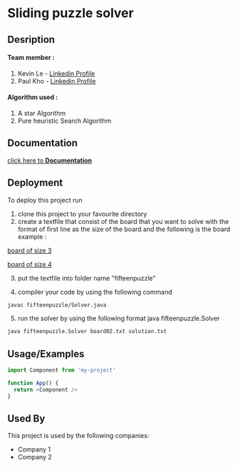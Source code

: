 
# Sliding puzzle solver

## Desription 
#### Team member :  
1) Kevin Le - [Linkedin Profile](linkedin.com/in/do-hoang-quan-le-310465254)
2) Paul Kho - [Linkedin Profile](linkedin.com/in/leangpaul-kho-paul-076196244)

#### Algorithm used : 
1) A star Algorithm 
2) Pure heuristic Search Algorithm








## Documentation

[click here to  **Documentation**](https://drive.google.com/file/d/1dTanh35BkfkBp0w1Z_xcsrRsh0TjBny1/view?usp=share_link)







## Deployment

To deploy this project run

1) clone this project to your favourite directory
2) create a  textfile that consist of the board that you want to solve with the format of first line as the size of the board and the following is the board
 example :

[board of size 3](https://drive.google.com/file/d/1KZCAeunJLQEXemc8MXatp5UuI37o90GO/view?usp=share_link)

[board of size 4](https://drive.google.com/file/d/1es18VxXXM0TKdjKBguhhAJhV-CX6ZRXY/view?usp=share_link)


3) put the textfile into folder name "fifteenpuzzle" 

4) compiler your code by using the following command 
```bash
javac fifteenpuzzle/Solver.java
```

5) run the solver by using the following format 
java fifteenpuzzle.Solver <textfile containing the board> <output filename solution> 
```bash
java fifteenpuzzle.Solver board02.txt solution.txt  
```





## Usage/Examples

```javascript
import Component from 'my-project'

function App() {
  return <Component />
}
```


## Used By

This project is used by the following companies:

- Company 1
- Company 2

